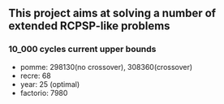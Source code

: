 ## This project aims at solving a number of extended RCPSP-like problems

### 10_000 cycles current upper bounds

-   pomme: 298130(no crossover), 308360(crossover)
-   recre: 68
-   year: 25 (optimal)
-   factorio: 7980
